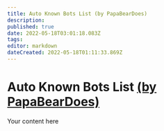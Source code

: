 ```yaml
---
title: Auto Known Bots List (by PapaBearDoes)
description: 
published: true
date: 2022-05-18T03:01:18.083Z
tags: 
editor: markdown
dateCreated: 2022-05-18T01:11:33.869Z
---
```


# Auto Known Bots List [(by PapaBearDoes)](https://www.twitch.tv/papabeardoes)
Your content here